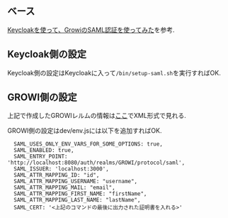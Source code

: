 ## ベース
[Keycloakを使って、GrowiのSAML認証を使ってみた](https://qiita.com/sahya/items/d8ad66aadcf587c6f0a3)を参考.

## Keycloak側の設定
Keycloak側の設定はKeycloakに入って`/bin/setup-saml.sh`を実行すればOK.

## GROWI側の設定
上記で作成したGROWIレルムの情報は[ここ](http://localhost:8080/auth/realms/GROWI/protocol/saml/descriptor)でXML形式で見れる.

GROWI側の設定はdev/env.jsには以下を追加すればOK.
```
  SAML_USES_ONLY_ENV_VARS_FOR_SOME_OPTIONS: true,
  SAML_ENABLED: true,
  SAML_ENTRY_POINT: 'http://localhost:8080/auth/realms/GROWI/protocol/saml',
  SAML_ISSUER: 'localhost:3000',
  SAML_ATTR_MAPPING_ID: "id",
  SAML_ATTR_MAPPING_USERNAME: "username",
  SAML_ATTR_MAPPING_MAIL: "email",
  SAML_ATTR_MAPPING_FIRST_NAME: "firstName",
  SAML_ATTR_MAPPING_LAST_NAME: "lastName",
  SAML_CERT: '<上記のコマンドの最後に出力された証明書を入れる>'
```